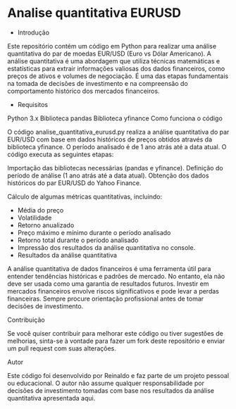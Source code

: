 # Analise quantitativa EURUSD
 
* Introdução

Este repositório contém um código em Python para realizar uma análise quantitativa do par de moedas EUR/USD (Euro vs Dólar Americano). A análise quantitativa é uma abordagem que utiliza técnicas matemáticas e estatísticas para extrair informações valiosas dos dados financeiros, como preços de ativos e volumes de negociação. É uma das etapas fundamentais na tomada de decisões de investimento e na compreensão do comportamento histórico dos mercados financeiros.

* Requisitos

Python 3.x
Biblioteca pandas
Biblioteca yfinance
Como funciona o código

O código analise_quantitativa_eurusd.py realiza a análise quantitativa do par EUR/USD com base em dados históricos de preços obtidos através da biblioteca yfinance. O período analisado é de 1 ano atrás até a data atual. O código executa as seguintes etapas:

Importação das bibliotecas necessárias (pandas e yfinance).
Definição do período de análise (1 ano atrás até a data atual).
Obtenção dos dados históricos do par EUR/USD do Yahoo Finance.

Cálculo de algumas métricas quantitativas, incluindo:
- Média do preço
- Volatilidade
- Retorno anualizado
- Preço máximo e mínimo durante o período analisado
- Retorno total durante o período analisado
- Impressão dos resultados da análise quantitativa no console.
- Resultados da análise quantitativa


A análise quantitativa de dados financeiros é uma ferramenta útil para entender tendências históricas e padrões de mercado. No entanto, ela não deve ser usada como uma garantia de resultados futuros. Investir em mercados financeiros envolve riscos significativos e pode levar a perdas financeiras. Sempre procure orientação profissional antes de tomar decisões de investimento.

Contribuição

Se você quiser contribuir para melhorar este código ou tiver sugestões de melhorias, sinta-se à vontade para fazer um fork deste repositório e enviar um pull request com suas alterações.

Autor

Este código foi desenvolvido por Reinaldo e faz parte de um projeto pessoal ou educacional. O autor não assume qualquer responsabilidade por decisões de investimento tomadas com base nos resultados da análise quantitativa apresentada aqui.